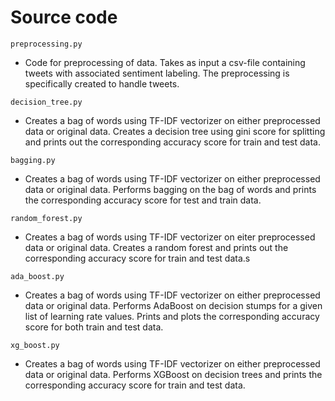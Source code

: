 # Source code

`preprocessing.py`

- Code for preprocessing of data. Takes as input a csv-file containing tweets with associated sentiment labeling. The preprocessing is specifically created to handle tweets.

`decision_tree.py`

- Creates a bag of words using TF-IDF vectorizer on either preprocessed data or original data. Creates a decision tree using gini score for splitting and prints out the corresponding accuracy score for train and test data.

`bagging.py`

- Creates a bag of words using TF-IDF vectorizer on either preprocessed data or original data. Performs bagging on the bag of words and prints the corresponding accuracy score for test and train data.

`random_forest.py`

- Creates a bag of words using TF-IDF vectorizer on eiter preprocessed data or original data. Creates a random forest and prints out the corresponding accuracy score for train and test data.s

`ada_boost.py`

- Creates a bag of words using TF-IDF vectorizer on either preprocessed data or original data. Performs AdaBoost on decision stumps for a given list of learning rate values. Prints and plots the corresponding accuracy score for both train and test data.

`xg_boost.py`

- Creates a bag of words using TF-IDF vectorizer on either preprocessed data or original data. Performs XGBoost on decision trees and prints the corresponding accuracy score for train and test data.
